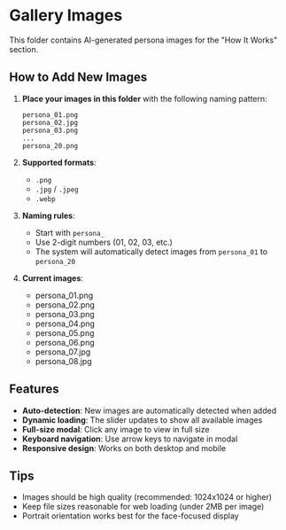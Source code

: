 # Gallery Images

This folder contains AI-generated persona images for the "How It Works" section.

## How to Add New Images

1. **Place your images in this folder** with the following naming pattern:
   ```
   persona_01.png
   persona_02.jpg
   persona_03.png
   ...
   persona_20.png
   ```

2. **Supported formats**:
   - `.png`
   - `.jpg` / `.jpeg`
   - `.webp`

3. **Naming rules**:
   - Start with `persona_`
   - Use 2-digit numbers (01, 02, 03, etc.)
   - The system will automatically detect images from `persona_01` to `persona_20`

4. **Current images**:
   - persona_01.png
   - persona_02.png
   - persona_03.png
   - persona_04.png
   - persona_05.png
   - persona_06.png
   - persona_07.jpg
   - persona_08.jpg

## Features

- **Auto-detection**: New images are automatically detected when added
- **Dynamic loading**: The slider updates to show all available images
- **Full-size modal**: Click any image to view in full size
- **Keyboard navigation**: Use arrow keys to navigate in modal
- **Responsive design**: Works on both desktop and mobile

## Tips

- Images should be high quality (recommended: 1024x1024 or higher)
- Keep file sizes reasonable for web loading (under 2MB per image)
- Portrait orientation works best for the face-focused display